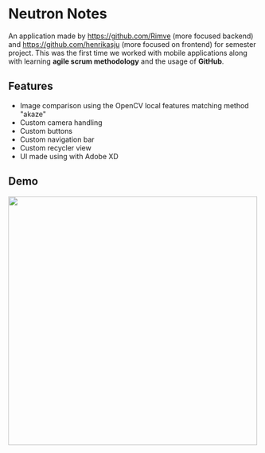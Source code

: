 # Neutron Notes
An application made by https://github.com/Rimve (more focused backend) and https://github.com/henrikasju (more focused on frontend) for semester project. This was the first time we worked with mobile applications along with learning **agile scrum methodology** and the usage of **GitHub**.
## Features

 - Image comparison using the OpenCV local features matching method "akaze"
 - Custom camera handling
 - Custom buttons
 - Custom navigation bar
 - Custom recycler view
 - UI made using with Adobe XD
## Demo

<img src="https://github.com/henrikasju/Semestro-projektas/blob/master/AndroidStudio/neutron.gif" height="500px" >
